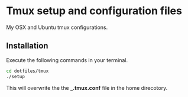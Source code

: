 Tmux setup and configuration files
======
My OSX and Ubuntu tmux configurations.

Installation
------
Execute the following commands in your terminal.
```bash
cd dotfiles/tmux
./setup
```
This will overwrite the the **_.tmux.conf** file in the home direcotory.
